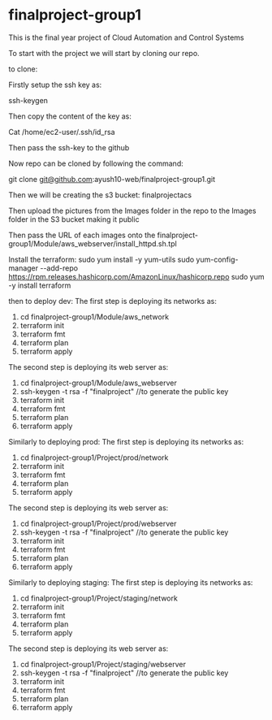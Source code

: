 # finalproject-group1
This is the final year project of Cloud Automation and Control Systems

To start with the project we will start by cloning our repo.

to clone:

Firstly setup the ssh key as:

ssh-keygen

Then copy the content of the key as:

Cat /home/ec2-user/.ssh/id_rsa

Then pass the ssh-key to the github

Now repo can be cloned by following the command:

git clone git@github.com:ayush10-web/finalproject-group1.git

Then we will be creating the s3 bucket: finalprojectacs

Then upload the pictures from the Images folder in the repo to the Images folder in the S3 bucket making it public 

Then pass the URL of each images onto the finalproject-group1/Module/aws_webserver/install_httpd.sh.tpl

Install the terraform:
sudo yum install -y yum-utils
sudo yum-config-manager --add-repo https://rpm.releases.hashicorp.com/AmazonLinux/hashicorp.repo
sudo yum -y install terraform


then to deploy dev:
  The first step is deploying its networks as:
  1. cd finalproject-group1/Module/aws_network
  2. terraform init
  3. terraform fmt
  4. terraform plan
  5. terraform apply

  The second step is deploying its web server as: 
  1. cd finalproject-group1/Module/aws_webserver
  2. ssh-keygen -t rsa -f "finalproject" //to generate the public key
  3. terraform init
  4. terraform fmt
  5. terraform plan
  6. terraform apply

Similarly to deploying prod:
  The first step is deploying its networks as:
  1. cd finalproject-group1/Project/prod/network
  2. terraform init
  3. terraform fmt
  4. terraform plan
  5. terraform apply

  The second step is deploying its web server as: 
  1. cd finalproject-group1/Project/prod/webserver
  2. ssh-keygen -t rsa -f "finalproject" //to generate the public key
  3. terraform init
  4. terraform fmt
  5. terraform plan
  6. terraform apply

Similarly to deploying staging:
  The first step is deploying its networks as:
  1. cd finalproject-group1/Project/staging/network
  2. terraform init
  3. terraform fmt
  4. terraform plan
  5. terraform apply

  The second step is deploying its web server as: 
  1. cd finalproject-group1/Project/staging/webserver
  2. ssh-keygen -t rsa -f "finalproject" //to generate the public key
  3. terraform init
  4. terraform fmt
  5. terraform plan
  6. terraform apply




